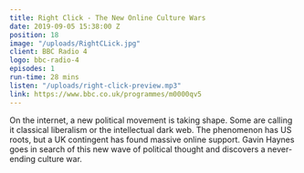 ```yaml
---
title: Right Click - The New Online Culture Wars
date: 2019-09-05 15:38:00 Z
position: 18
image: "/uploads/RightCLick.jpg"
client: BBC Radio 4
logo: bbc-radio-4
episodes: 1
run-time: 28 mins
listen: "/uploads/right-click-preview.mp3"
link: https://www.bbc.co.uk/programmes/m0000qv5
---
```


On the internet, a new political movement is taking shape. Some are calling it classical liberalism or the intellectual dark web. The phenomenon has US roots, but a UK contingent has found massive online support. Gavin Haynes goes in search of this new wave of political thought and discovers a never-ending culture war.